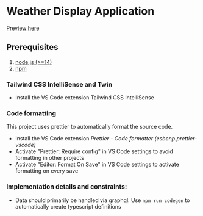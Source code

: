 # Weather Display Application

[Preview here](https://schular.github.io/Weather-App/)

## Prerequisites

1. [node.js (>=14)](https://nodejs.org)
2. [npm](https://docs.npmjs.com/downloading-and-installing-node-js-and-npm)

### Tailwind CSS IntelliSense and Twin

- Install the VS Code extension Tailwind CSS IntelliSense

### Code formatting

This project uses prettier to automatically format the source code.

- Install the VS Code extension _Prettier - Code formatter (esbenp.prettier-vscode)_
- Activate "Prettier: Require config" in VS Code settings to avoid formatting in other projects
- Activate "Editor: Format On Save" in VS Code settings to activate formatting on every save

### Implementation details and constraints:

- Data should primarily be handled via graphql. Use `npm run codegen` to automatically create typescript definitions
